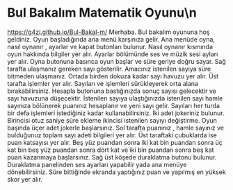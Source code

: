 # Bul Bakalım Matematik Oyunu\n
 https://g4zi.github.io/Bul-Bakal-m/
Merhaba. Bul bakalım oyununa hoş geldiniz.
Oyun başladığında ana menü karşınıza gelir. Ana menüde oyna, nasıl oynanır , ayarlar ve kapat butonları bulunur. 
Nasıl oynanır kısmında oyun hakkında bilgiler yer alır.
Ayarlar bölümünde ses ve müzik sesi ayları yer alır.
Oyna butonuna basınca oyun başlar ve süre geriye doğru sayar.
Sağ tarafta ulaşmanız gereken sayı gösterilir.
Amacınız istenilen sayıya süre bitmeden ulaşmanız.
Ortada birden dokuza kadar sayı havuzu yer alır.
Üst tarafta işlemler yer alır.
Sayıları ve işlemleri sürükleyerek orta alana bırakabilirsiniz.
Hesapla butonuna bastığınızda sonuç sayısı gelecektir ve sayı havuzuna düşecektir.
İstenilen sayıya ulaştığınızda istenilen sayı hamle sayınıza bölünerek puanınız hesaplanır ve yeni sayı gelir.
Sayıları her turda bir defa işlemleri istediğiniz kadar kullanabilirsiniz.
İki adet jokeriniz bulunur. Birincisi otuz saniye süre ekleme ikincisi istenilen sayıyı değiştirme. Oyun başında üçer adet jokerle başlarsınız.
Sol tarafta puanınız , hamle sayınız ve bulduğunuz toplam sayı adeti bilgileri yer alır. 
Üst taraftaki çubuklarda ise puan katsayısı yer alır. Beş yüz puandan sonra iki kat bin puandan sonra üç kat bin beş yüz puandan sonra dört kat ve iki bin puandan sonra beş kat puan kazanmaya başlarsınız.
Sağ üst köşede duraklatma butonu bulunur. 
Duraklatma panelinden ses ayarları yapabilir yada ana menüye dönebilirsiniz.
Süre bittiğinde ekranda yaptığınız puan ve yapılmış en yüksek skor yer alır.
